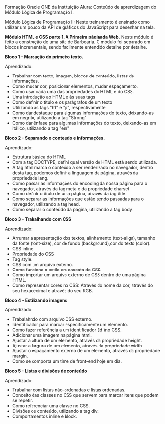 Formação Oracle ONE da Instituição Alura: Conteúdo de aprendizagem do Módulo Lógica de Programação I.

Módulo Lógica de Programação II:
Neste treinamento é ensinado como utilizar um pouco da API de gráficos do JavaScript para desenhar na tela.


<strong>Módulo HTML e CSS parte 1. A Primeira páginada Web.</strong>
Neste módulo é feito a construção de uma site de Barbearia. O módulo foi separado em blocos incrementais, sendo facilmente entendido detalhe por detalhe.

<strong>Bloco 1 - Marcação do primeiro texto.</strong>

Aprendizado:
 - Trabalhar com texto, imagem, blocos de conteúdo, listas de informações. 
 - Como mudar cor, posicionar elementos, mudar espaçamento. 
 - Como usar cada uma das propriedades do HTML e do CSS.
 - Uma introdução ao HTML e às suas tags
 - Como definir o título e os parágrafos de um texto
 - Utilizando as tags "h1" e "p", respectivamente
 - Como dar destaque para algumas informações do texto, deixando-as em negrito, utilizando a tag "Strong"
 - Como dar ênfase para algumas informações do texto, deixando-as em itálico, utilizando a tag "em"


<strong>Bloco 2 - Separando o conteúdo e informações.</strong>

Aprendizado:
- Estrutura básica do HTML.
- Com a tag DOCTYPE, defini qual versão do HTML está sendo utilizada.
- A tag html marca o conteúdo a ser renderizado no navegador, dentro desta tag, podemos definir a linguagem da página, através da propriedade lang.
- Como passar as informações do encoding da nossa página para o navegador, através da tag meta e da propriedade charset
- Como definir o título de uma página, através da tag title.
- Como separar as informações que estão sendo passadas para o navegador, utilizando a tag head.
- Como separar o conteúdo da página, utilizando a tag body.

<strong>Bloco 3 - Trabalhando com CSS</strong>

Aprendizado:
- Arrumar a apresentação dos textos, alinhamento (text-align), tamanho da fonte (font-size), cor de fundo (background),cor do texto (color).
- CSS inline
- Propriedade do CSS
- Tag style.
- CSS com um arquivo externo.
- Como funciona o estilo em cascata do CSS.
- Como importar um arquivo externo de CSS dentro de uma página HTML.
- Como representar cores no CSS: Através do nome da cor, através do seu hexadecimal e através do seu RGB.

<strong>Bloco 4 - Estilizando imagens</strong>

Aprendizado:
- Trabalahndo com arquivo CSS externo.
- Identificador para marcar especificamente um elemento.
- Como fazer referência a um identificador (id )no CSS.
- Adicionar uma imagem na página html.
- Ajustar a altura de um elemento, através da propriedade height.
- Ajustar a largura de um elemento, através da propriedade width.
- Ajustar o espaçamento externo de um elemento, através da propriedade margin.
- Como se comporta um time de front-end hoje em dia.


<strong>Bloco 5 - Listas e divisões de conteúdo</strong>

Aprendizado:
- Trabalhar com listas não-ordenadas e listas ordenadas.
- Conceito das classes no CSS que servem para marcar itens que podem se repetir.
- Como referenciar uma classe no CSS.
- Divisões de conteúdo, utilizando a tag div.
- Comportamentos inline e block.
